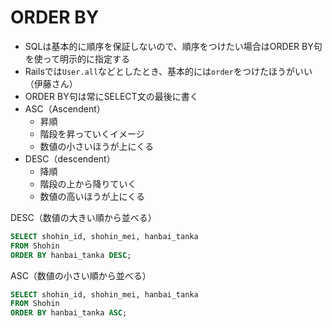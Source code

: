 # ORDER BY

- SQLは基本的に順序を保証しないので、順序をつけたい場合はORDER BY句を使って明示的に指定する
- Railsでは`User.all`などとしたとき、基本的には`order`をつけたほうがいい（伊藤さん）
- ORDER BY句は常にSELECT文の最後に書く
- ASC（Ascendent）
  - 昇順
  - 階段を昇っていくイメージ
  - 数値の小さいほうが上にくる
- DESC（descendent）
  - 降順
  - 階段の上から降りていく
  - 数値の高いほうが上にくる

DESC（数値の大きい順から並べる）

```sql
SELECT shohin_id, shohin_mei, hanbai_tanka
FROM Shohin
ORDER BY hanbai_tanka DESC;
```

ASC（数値の小さい順から並べる）

```sql
SELECT shohin_id, shohin_mei, hanbai_tanka
FROM Shohin
ORDER BY hanbai_tanka ASC;
```
